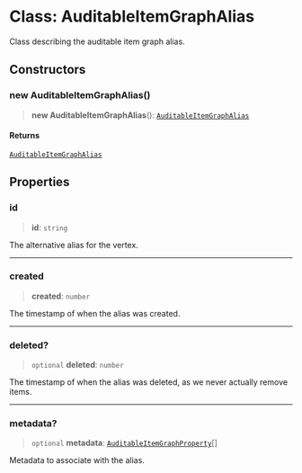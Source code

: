 # Class: AuditableItemGraphAlias

Class describing the auditable item graph alias.

## Constructors

### new AuditableItemGraphAlias()

> **new AuditableItemGraphAlias**(): [`AuditableItemGraphAlias`](AuditableItemGraphAlias.md)

#### Returns

[`AuditableItemGraphAlias`](AuditableItemGraphAlias.md)

## Properties

### id

> **id**: `string`

The alternative alias for the vertex.

***

### created

> **created**: `number`

The timestamp of when the alias was created.

***

### deleted?

> `optional` **deleted**: `number`

The timestamp of when the alias was deleted, as we never actually remove items.

***

### metadata?

> `optional` **metadata**: [`AuditableItemGraphProperty`](AuditableItemGraphProperty.md)[]

Metadata to associate with the alias.
